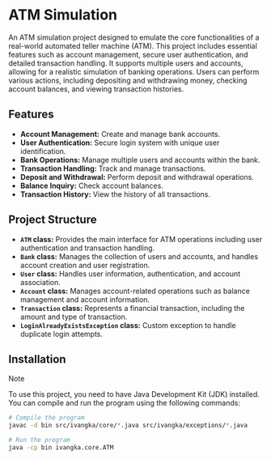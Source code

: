 # ATM Simulation

An ATM simulation project designed to emulate the core functionalities of a real-world automated teller machine (ATM). This project includes essential features such as account management, secure user authentication, and detailed transaction handling. It supports multiple users and accounts, allowing for a realistic simulation of banking operations. Users can perform various actions, including depositing and withdrawing money, checking account balances, and viewing transaction histories.


## Features

- **Account Management:** Create and manage bank accounts.
- **User Authentication:** Secure login system with unique user identification.
- **Bank Operations:** Manage multiple users and accounts within the bank.
- **Transaction Handling:** Track and manage transactions.
- **Deposit and Withdrawal:** Perform deposit and withdrawal operations.
- **Balance Inquiry:** Check account balances.
- **Transaction History:** View the history of all transactions.

## Project Structure

- **`ATM` class:** Provides the main interface for ATM operations including user authentication and transaction handling.
- **`Bank` class:** Manages the collection of users and accounts, and handles account creation and user registration.
- **`User` class:** Handles user information, authentication, and account association.
- **`Account` class:** Manages account-related operations such as balance management and account information.
- **`Transaction` class:** Represents a financial transaction, including the amount and type of transaction.
- **`LoginAlreadyExistsException` class:** Custom exception to handle duplicate login attempts.

## Installation

> [!NOTE]
> To use this project, you need to have Java Development Kit (JDK) installed. You can compile and run the program using the following commands:

```bash
# Compile the program
javac -d bin src/ivangka/core/*.java src/ivangka/exceptions/*.java

# Run the program
java -cp bin ivangka.core.ATM
```
